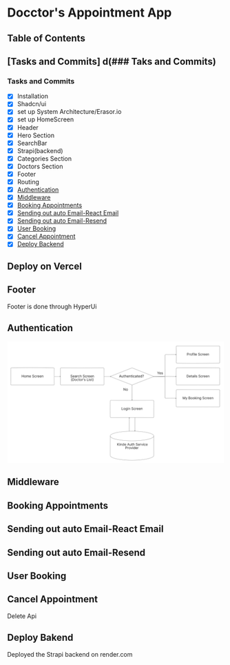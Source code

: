 # Docctor's Appointment App

## Table of Contents

## [Tasks and Commits] d(### Taks and Commits)

### Tasks and Commits

- [x] Installation
- [x] Shadcn/ui
- [x] set up System Architecture/Erasor.io
- [x] set up HomeScreen
- [x] Header
- [x] Hero Section
- [x] SearchBar
- [x] Strapi(backend)
- [x] Categories Section
- [x] Doctors Section
- [x] Footer
- [x] Routing
- [x] [Authentication](#authentication)
- [x] [Middleware](#middleware)
- [x] [Booking Appointments](#booking-appointments)
- [x] [Sending out auto Email-React Email](#sending-out-auto-email-react-email)
- [x] [Sending out auto Email-Resend](#sending-out-auto-email-resend)
- [x] [User Booking](#user-booking)
- [x] [Cancel Appointment](#cancel-appointment)
- [x] [Deploy Backend](#deploy-bakend)

## Deploy on Vercel

## Footer

Footer is done through HyperUi

## Authentication

![Authentication Flow](https://github.com/BeaulaEkka/doctor-appointment-frontend/blob/master/public/images/authentication%20flow.png)

## Middleware

## Booking Appointments

## Sending out auto Email-React Email

## Sending out auto Email-Resend

## User Booking

## Cancel Appointment

Delete Api

## Deploy Bakend

Deployed the Strapi backend on render.com
